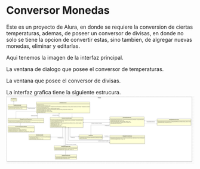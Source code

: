 # Conversor Monedas
Este es un proyecto de Alura, en donde se requiere la conversion de ciertas temperaturas, ademas, de poseer un conversor de divisas, en donde no solo se tiene la opcion de convertir estas, sino tambien, de algregar nuevas monedas, eliminar y editarlas.

Aqui tenemos la imagen de la interfaz principal.

La ventana de dialogo que posee el conversor de temperaturas.

La ventana que posee el conversor de divisas.


La interfaz grafica tiene la siguiente estrucura.
![Ejemplo de imagen](data/diagramasUML/interfaz.png)
